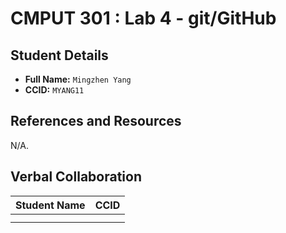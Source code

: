 # CMPUT 301 : Lab 4 - git/GitHub

## Student Details

- **Full Name:** `Mingzhen Yang`
- **CCID:** `MYANG11`

## References and Resources

N/A.

## Verbal Collaboration

| Student Name | CCID     |
| ------------ | -------- |
|              |          |
|              |          |

